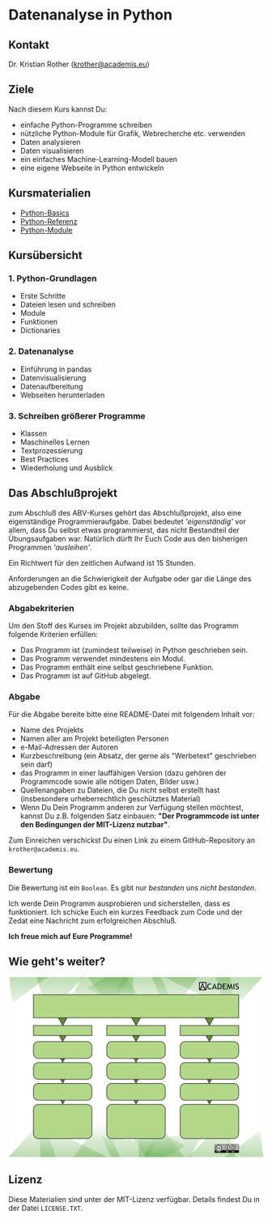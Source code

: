 
# Datenanalyse in Python

## Kontakt

Dr. Kristian Rother ([krother@academis.eu](mailto:krother@academis.eu))

## Ziele

Nach diesem Kurs kannst Du:

* einfache Python-Programme schreiben
* nützliche Python-Module für Grafik, Webrecherche etc. verwenden
* Daten analysieren
* Daten visualisieren
* ein einfaches Machine-Learning-Modell bauen
* eine eigene Webseite in Python entwickeln

## Kursmaterialien

* [Python-Basics](https://krother.gitbooks.io/python-3-basics-tutorial/content/de/)
* [Python-Referenz](https://www.gitbook.com/book/krother/python-3-reference/details)
* [Python-Module](https://www.gitbook.com/book/krother/python-3-module-examples/details)


## Kursübersicht

### 1. Python-Grundlagen

* Erste Schritte
* Dateien lesen und schreiben
* Module
* Funktionen
* Dictionaries

### 2. Datenanalyse

* Einführung in pandas
* Datenvisualisierung
* Datenaufbereitung
* Webseiten herunterladen

### 3. Schreiben größerer Programme

* Klassen
* Maschinelles Lernen
* Textprozessierung
* Best Practices
* Wiederholung und Ausblick

## Das Abschlußprojekt

zum Abschluß des ABV-Kurses gehört das Abschlußprojekt, also eine eigenständige Programmieraufgabe. Dabei bedeutet *'eigenständig'* vor allem, dass Du selbst etwas programmierst, das nicht Bestandteil der Übungsaufgaben war. Natürlich dürft Ihr Euch Code aus den bisherigen Programmen *'ausleihen'*.

Ein Richtwert für den zeitlichen Aufwand ist 15 Stunden.

Anforderungen an die Schwierigkeit der Aufgabe oder gar die Länge des abzugebenden Codes gibt es keine.

### Abgabekriterien

Um den Stoff des Kurses im Projekt abzubilden, sollte das Programm folgende Kriterien erfüllen:

* Das Programm ist (zumindest teilweise) in Python geschrieben sein.
* Das Programm verwendet mindestens ein Modul.
* Das Programm enthält eine selbst geschriebene Funktion.
* Das Programm ist auf GitHub abgelegt.

### Abgabe

Für die Abgabe bereite bitte eine README-Datei mit folgendem Inhalt vor:

* Name des Projekts
* Namen aller am Projekt beteiligten Personen
* e-Mail-Adressen der Autoren
* Kurzbeschreibung (ein Absatz, der gerne als "Werbetext" geschrieben sein darf)
* das Programm in einer lauffähigen Version (dazu gehören der Programmcode sowie alle nötigen Daten, Bilder usw.)
* Quellenangaben zu Dateien, die Du nicht selbst erstellt hast (insbesondere urheberrechtlich geschütztes Material)
* Wenn Du Dein Programm anderen zur Verfügung stellen möchtest, kannst Du z.B. folgenden Satz einbauen: **"Der Programmcode ist unter den Bedingungen der MIT-Lizenz nutzbar"**. 

Zum Einreichen verschickst Du einen Link zu einem GitHub-Repository an `krother@academis.eu`.

### Bewertung

Die Bewertung ist ein `Boolean`. Es gibt nur *bestanden* uns *nicht bestanden*. 

Ich werde Dein Programm ausprobieren und sicherstellen, dass es funktioniert. Ich schicke Euch ein kurzes Feedback zum Code und der Zedat eine Nachricht zum erfolgreichen Abschluß.

**Ich freue mich auf Eure Programme!**

## Wie geht's weiter?

![Python-Lernpfade](python_roadmap.svg)

## Lizenz

Diese Materialien sind unter der MIT-Lizenz verfügbar. Details findest Du in der Datei `LICENSE.TXT`.

